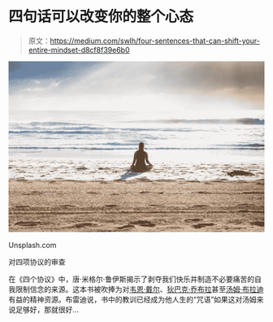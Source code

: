 # 四句话可以改变你的整个心态

> 原文：<https://medium.com/swlh/four-sentences-that-can-shift-your-entire-mindset-d8cf8f39e6b0>

![](img/178fce8b42dda54ef84e9ac20643b36e.png)

Unsplash.com

对四项协议的审查

在《四个协议》中，唐·米格尔·鲁伊斯揭示了剥夺我们快乐并制造不必要痛苦的自我限制信念的来源。这本书被吹捧为对[韦恩·戴尔](https://www.drwaynedyer.com/)、[狄巴克·乔布拉](https://www.deepakchopra.com/)甚至[汤姆·布拉迪](https://en.wikipedia.org/wiki/Tom_Brady)有益的精神资源。布雷迪说，书中的教训已经成为他人生的“咒语”如果这对汤姆来说足够好，那就很好…